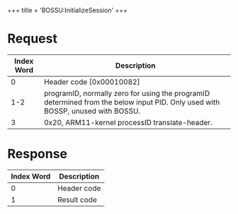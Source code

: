 +++
title = 'BOSSU:InitializeSession'
+++

# Request

| Index Word | Description                                                                                                                    |
|------------|--------------------------------------------------------------------------------------------------------------------------------|
| 0          | Header code \[0x00010082\]                                                                                                     |
| 1-2        | programID, normally zero for using the programID determined from the below input PID. Only used with BOSSP, unused with BOSSU. |
| 3          | 0x20, ARM11-kernel processID translate-header.                                                                                 |

# Response

| Index Word | Description |
|------------|-------------|
| 0          | Header code |
| 1          | Result code |